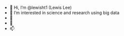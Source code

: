 - 👋 Hi, I’m @lewisht1 (Lewis Lee)
- 👀 I’m interested in science and research using big data
- 🌱 
- 💞️ 
- 📫

<!---
lewisht1/lewisht1 is a ✨ special ✨ repository because its `README.md` (this file) appears on your GitHub profile.
You can click the Preview link to take a look at your changes.
--->
